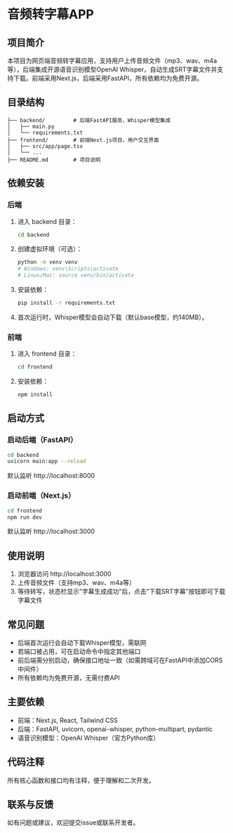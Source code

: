 # 音频转字幕APP

## 项目简介
本项目为网页端音频转字幕应用，支持用户上传音频文件（mp3、wav、m4a等），后端集成开源语音识别模型OpenAI Whisper，自动生成SRT字幕文件并支持下载。前端采用Next.js，后端采用FastAPI，所有依赖均为免费开源。

## 目录结构
```
├── backend/         # 后端FastAPI服务，Whisper模型集成
│   ├── main.py
│   └── requirements.txt
├── frontend/        # 前端Next.js项目，用户交互界面
│   ├── src/app/page.tsx
│   └── ...
├── README.md        # 项目说明
```

## 依赖安装
### 后端
1. 进入 backend 目录：
   ```bash
   cd backend
   ```
2. 创建虚拟环境（可选）：
   ```bash
   python -m venv venv
   # Windows: venv\Scripts\activate
   # Linux/Mac: source venv/bin/activate
   ```
3. 安装依赖：
   ```bash
   pip install -r requirements.txt
   ```
4. 首次运行时，Whisper模型会自动下载（默认base模型，约140MB）。

### 前端
1. 进入 frontend 目录：
   ```bash
   cd frontend
   ```
2. 安装依赖：
   ```bash
   npm install
   ```

## 启动方式
### 启动后端（FastAPI）
```bash
cd backend
uvicorn main:app --reload
```
默认监听 http://localhost:8000

### 启动前端（Next.js）
```bash
cd frontend
npm run dev
```
默认监听 http://localhost:3000

## 使用说明
1. 浏览器访问 http://localhost:3000
2. 上传音频文件（支持mp3、wav、m4a等）
3. 等待转写，状态栏显示"字幕生成成功"后，点击"下载SRT字幕"按钮即可下载字幕文件

## 常见问题
- 后端首次运行会自动下载Whisper模型，需联网
- 若端口被占用，可在启动命令中指定其他端口
- 前后端需分别启动，确保接口地址一致（如需跨域可在FastAPI中添加CORS中间件）
- 所有依赖均为免费开源，无需付费API

## 主要依赖
- 前端：Next.js, React, Tailwind CSS
- 后端：FastAPI, uvicorn, openai-whisper, python-multipart, pydantic
- 语音识别模型：OpenAI Whisper（官方Python库）

## 代码注释
所有核心函数和接口均有注释，便于理解和二次开发。

## 联系与反馈
如有问题或建议，欢迎提交issue或联系开发者。 